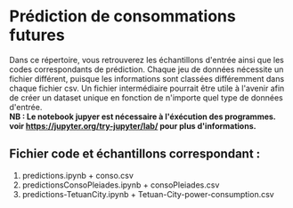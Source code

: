 # Prédiction de consommations futures
Dans ce répertoire, vous retrouverez les échantillons d'entrée ainsi que les codes correspondants de prédiction.
Chaque jeu de données nécessite un fichier différent, puisque les informations sont classées différemment dans chaque fichier csv. Un fichier intermédiaire pourrait être utile à l'avenir afin de créer un dataset unique en fonction de n'importe quel type de données d'entrée.  
__NB : Le notebook jupyer est nécessaire à l'éxécution des programmes. voir https://jupyter.org/try-jupyter/lab/ pour plus d'informations.__

## Fichier code et échantillons correspondant :
1. predictions.ipynb + conso.csv
2. predictionsConsoPleiades.ipynb + consoPleiades.csv
3. predictions-TetuanCity.ipynb + Tetuan-City-power-consumption.csv
